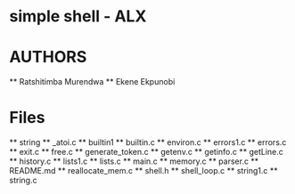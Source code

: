 # simple shell - ALX

# AUTHORS

** Ratshitimba Murendwa
** Ekene Ekpunobi

# Files

** string
** _atoi.c
** builtin1
** builtin.c
** environ.c
** errors1.c
** errors.c
** exit.c
** free.c
** generate_token.c
** getenv.c
** getinfo.c
** getLine.c
** history.c
** lists1.c
** lists.c
** main.c
** memory.c
** parser.c
** README.md
** reallocate_mem.c
** shell.h
** shell_loop.c
** string1.c
** string.c
